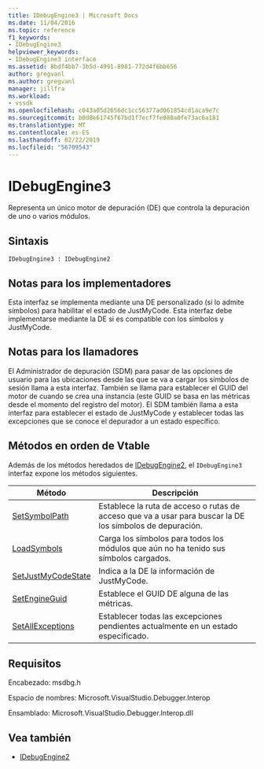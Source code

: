 ```yaml
---
title: IDebugEngine3 | Microsoft Docs
ms.date: 11/04/2016
ms.topic: reference
f1_keywords:
- IDebugEngine3
helpviewer_keywords:
- IDebugEngine3 interface
ms.assetid: 8bdf4bb7-3b5d-4991-8981-772d4f6bb656
author: gregvanl
ms.author: gregvanl
manager: jillfra
ms.workload:
- vssdk
ms.openlocfilehash: c043a05d2656dc1cc56377ad061854cd1aca9e7c
ms.sourcegitcommit: b0d8e61745f67bd1f7ecf7fe080a0fe73ac6a181
ms.translationtype: MT
ms.contentlocale: es-ES
ms.lasthandoff: 02/22/2019
ms.locfileid: "56709543"
---
```

# <a name="idebugengine3"></a>IDebugEngine3
Representa un único motor de depuración (DE) que controla la depuración de uno o varios módulos.

## <a name="syntax"></a>Sintaxis

```
IDebugEngine3 : IDebugEngine2
```

## <a name="notes-for-implementers"></a>Notas para los implementadores
 Esta interfaz se implementa mediante una DE personalizado (si lo admite símbolos) para habilitar el estado de JustMyCode. Esta interfaz debe implementarse mediante la DE si es compatible con los símbolos y JustMyCode.

## <a name="notes-for-callers"></a>Notas para los llamadores
 El Administrador de depuración (SDM) para pasar de las opciones de usuario para las ubicaciones desde las que se va a cargar los símbolos de sesión llama a esta interfaz. También se llama para establecer el GUID del motor de cuando se crea una instancia (este GUID se basa en las métricas desde el momento del registro del motor). El SDM también llama a esta interfaz para establecer el estado de JustMyCode y establecer todas las excepciones que se conoce el depurador a un estado específico.

## <a name="methods-in-vtable-order"></a>Métodos en orden de Vtable
 Además de los métodos heredados de [IDebugEngine2](../../../extensibility/debugger/reference/idebugengine2.md), el `IDebugEngine3` interfaz expone los métodos siguientes.

|Método|Descripción|
|------------|-----------------|
|[SetSymbolPath](../../../extensibility/debugger/reference/idebugengine3-setsymbolpath.md)|Establece la ruta de acceso o rutas de acceso que va a usar para buscar la DE los símbolos de depuración.|
|[LoadSymbols](../../../extensibility/debugger/reference/idebugengine3-loadsymbols.md)|Carga los símbolos para todos los módulos que aún no ha tenido sus símbolos cargados.|
|[SetJustMyCodeState](../../../extensibility/debugger/reference/idebugengine3-setjustmycodestate.md)|Indica a la DE la información de JustMyCode.|
|[SetEngineGuid](../../../extensibility/debugger/reference/idebugengine3-setengineguid.md)|Establece el GUID DE alguna de las métricas.|
|[SetAllExceptions](../../../extensibility/debugger/reference/idebugengine3-setallexceptions.md)|Establecer todas las excepciones pendientes actualmente en un estado especificado.|

## <a name="requirements"></a>Requisitos
 Encabezado: msdbg.h

 Espacio de nombres:  Microsoft.VisualStudio.Debugger.Interop

 Ensamblado: Microsoft.VisualStudio.Debugger.Interop.dll

## <a name="see-also"></a>Vea también
- [IDebugEngine2](../../../extensibility/debugger/reference/idebugengine2.md)